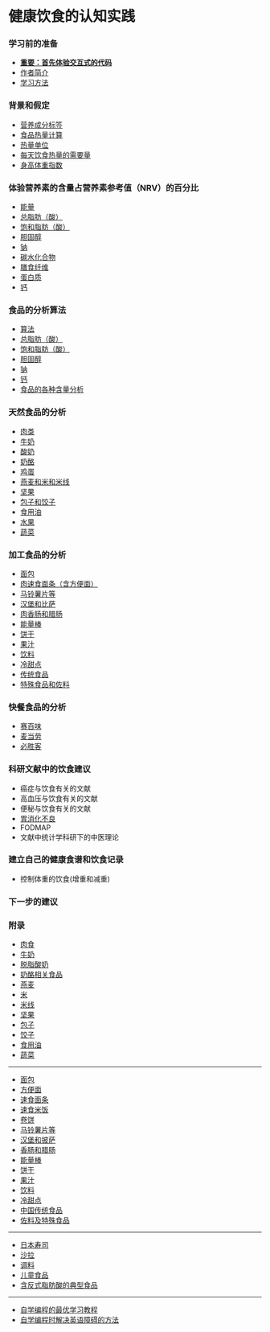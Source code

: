 # 健康饮食的认知实践

### 学习前的准备

- [**重要：首先体验交互式的代码**](/chapters/章0-学习前的准备/重要：首先体验交互式的代码.md)
- [作者简介](/chapters/章0-学习前的准备/作者简介.md)
- [学习方法](/chapters/章0-学习前的准备/学习方法.md)

### 背景和假定

- [营养成分标签](/chapters/章1-背景和假定/营养成分标签.md)
- [食品热量计算](/chapters/章1-背景和假定/食品热量计算.md)
- [热量单位](/chapters/章1-背景和假定/热量单位.md)
- [每天饮食热量的需要量](/chapters/章1-背景和假定/每天饮食热量的需要量.md)
- [身高体重指数](/chapters/章1-背景和假定/身高体重指数.md)

### 体验营养素的含量占营养素参考值（NRV）的百分比

- [能量](/chapters/章2-体验营养素的含量占营养素参考值(NRV)的百分比/1-能量占营养素参考值(NRV)的百分比.md)
- [总脂肪（酸）](/chapters/章2-体验营养素的含量占营养素参考值(NRV)的百分比/2-总脂肪(酸)的含量占营养素参考值(NRV)的百分比.md)
- [饱和脂肪（酸）](/chapters/章2-体验营养素的含量占营养素参考值(NRV)的百分比/3-饱和脂肪(酸)的含量占营养素参考值(NRV)的百分比.md)
- [胆固醇](/chapters/章2-体验营养素的含量占营养素参考值(NRV)的百分比/4-胆固醇的含量占营养素参考值(NRV)的百分比.md)
- [钠](/chapters/章2-体验营养素的含量占营养素参考值(NRV)的百分比/5-钠的含量占营养素参考值(NRV)的百分比.md)
- [碳水化合物](/chapters/章2-体验营养素的含量占营养素参考值(NRV)的百分比/6-碳水化合物的含量占营养素参考值(NRV)的百分比.md)
- [膳食纤维](/chapters/章2-体验营养素的含量占营养素参考值(NRV)的百分比/7-膳食纤维的含量占营养素参考值(NRV)的百分比.md)
- [蛋白质](/chapters/章2-体验营养素的含量占营养素参考值(NRV)的百分比/8-蛋白质的含量占营养素参考值(NRV)的百分比.md)
- [钙](/chapters/章2-体验营养素的含量占营养素参考值(NRV)的百分比/9-钙的含量占营养素参考值(NRV)的百分比.md)

### 食品的分析算法

- [算法](/chapters/章3-食品的分析算法/食品的算法.md)
- [总脂肪（酸）](/chapters/章3-食品的分析算法/总脂肪（酸）.md)
- [饱和脂肪（酸）](/chapters/章3-食品的分析算法/饱和脂肪（酸）.md)
- [胆固醇](/chapters/章3-食品的分析算法/胆固醇.md)
- [钠](/chapters/章3-食品的分析算法/钠.md)
- [钙](/chapters/章3-食品的分析算法/钙.md)
- [食品的各种含量分析](/chapters/章3-食品的分析算法/食品的各种含量分析.md)

### 天然食品的分析

- [肉类](/chapters/章4-天然食品的分析/肉类.md)
- [牛奶](/chapters/章4-天然食品的分析/牛奶.md)
- [酸奶](/chapters/章4-天然食品的分析/酸奶.md)
- [奶酪](/chapters/章4-天然食品的分析/奶酪.md)
- [鸡蛋](/chapters/章4-天然食品的分析/鸡蛋.md)
- [燕麦和米和米线](/chapters/章4-天然食品的分析/燕麦和米和米线.md)
- [坚果](/chapters/章4-天然食品的分析/坚果.md)
- [包子和饺子](/chapters/章4-天然食品的分析/包子和饺子.md)
- [食用油](/chapters/章4-天然食品的分析/食用油md)
- [水果](/chapters/章4-天然食品的分析/水果.md)
- [蔬菜](/chapters/章4-天然食品的分析/蔬菜.md)

### 加工食品的分析

- [面包](/chapters/章5-加工食品的分析/面包.md)
- [肉速食面条（含方便面）](/chapters/章5-加工食品的分析/速食面条（含方便面）.md)
- [马铃薯片等](/chapters/章5-加工食品的分析/马铃薯片等.md)
- [汉堡和比萨](/chapters/章5-加工食品的分析/汉堡和比萨.md)
- [肉香肠和腊肠](/chapters/章5-加工食品的分析/香肠和腊肠.md)
- [能量棒](/chapters/章5-加工食品的分析/能量棒.md)
- [饼干](/chapters/章5-加工食品的分析/饼干.md)
- [果汁](/chapters/章5-加工食品的分析/果汁.md)
- [饮料](/chapters/章5-加工食品的分析/饮料.md)
- [冷甜点](/chapters/章5-加工食品的分析/冷甜点.md)
- [传统食品](/chapters/章5-加工食品的分析/传统食品.md)
- [特殊食品和佐料](/chapters/章5-加工食品的分析/特殊食品和佐料.md)

### 快餐食品的分析

- [赛百味](/chapters/章5-加工食品的分析/赛百味.md)
- [麦当劳](/chapters/章5-加工食品的分析/麦当劳.md)
- [必胜客](/chapters/章5-加工食品的分析/必胜客.md)

### 科研文献中的饮食建议

- 癌症与饮食有关的文献
- 高血压与饮食有关的文献
- 便秘与饮食有关的文献
- [胃消化不良](/chapters/3-digestive-system/胃消化不良.md)
- FODMAP
- 文献中统计学科研下的中医理论

### 建立自己的健康食谱和饮食记录

- 控制体重的饮食(增重和减重)

### 下一步的建议

### 附录

- [肉食](/chapters/章y-附录/肉食.md)
- [牛奶](/chapters/章y-附录/牛奶.md)
- [脱脂酸奶](/chapters/章y-附录/脱脂酸奶.md)
- [奶酪相关食品](/chapters/章y-附录/奶酪相关食品.md)
- [燕麦](/chapters/章y-附录/燕麦.md)
- [米](/chapters/章y-附录/米.md)
- [米线](/chapters/章y-附录/米线.md)
- [坚果](/chapters/章y-附录/坚果.md)
- [包子](/chapters/章y-附录/包子.md)
- [饺子](/chapters/章y-附录/饺子.md)
- [食用油](/chapters/章y-附录/食用油.md)
- [蔬菜](/chapters/章y-附录/蔬菜.md)
------------------
- [面包](/chapters/章y-附录/面包.md)
- [方便面](/chapters/章y-附录/方便面.md)
- [速食面条](/chapters/章y-附录/速食面条.md)
- [速食米饭](/chapters/章y-附录/速食米饭.md)
- [卷饼](/chapters/章y-附录/卷饼.md)
- [马铃薯片等](/chapters/章y-附录/马铃薯片等.md)
- [汉堡和披萨](/chapters/章y-附录/汉堡和披萨.md)
- [香肠和腊肠](/chapters/章y-附录/香肠和腊肠.md)
- [能量棒](/chapters/章y-附录/能量棒.md)
- [饼干](/chapters/章y-附录/饼干.md)
- [果汁](/chapters/章y-附录/果汁.md)
- [饮料](/chapters/章y-附录/饮料.md)
- [冷甜点](/chapters/章y-附录/冷甜点.md)
- [中国传统食品](/chapters/章y-附录/中国传统食品.md)
- [佐料及特殊食品](/chapters/章y-附录/佐料及特殊食品.md)
------------------
- [日本寿司](/chapters/章y-附录/日本寿司.md)
- [沙拉](/chapters/章y-附录/沙拉.md)
- [调料](/chapters/章y-附录/调料.md)
- [儿童食品](/chapters/章y-附录/儿童食品.md)
- [含反式脂肪酸的典型食品](/chapters/章y-附录/含反式脂肪酸的典型食品.md)
------------------
- [自学编程的最优学习教程](/chapters/章y-附录/自学编程的最优学习教程.md)
- [自学编程时解决英语障碍的方法](/chapters/章y-附录/自学编程时解决英语障碍的方法.md)




